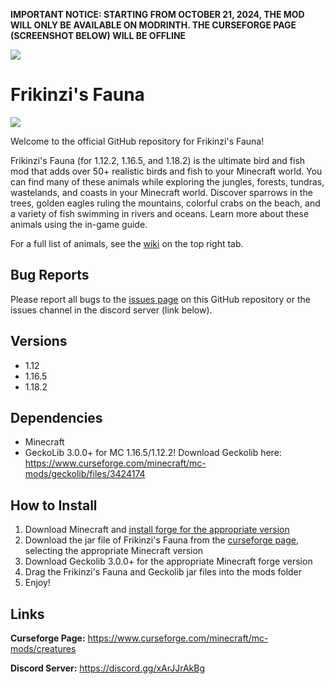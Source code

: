 **IMPORTANT NOTICE: STARTING FROM OCTOBER 21, 2024, THE MOD WILL ONLY BE AVAILABLE ON MODRINTH. THE CURSEFORGE PAGE (SCREENSHOT BELOW) WILL BE OFFLINE**

<img src="https://i.postimg.cc/Nf2m4QFp/Screenshot-2024-10-21-at-5-56-01-PM.png">

# Frikinzi's Fauna

 <img src="https://i.ibb.co/vYMD3LZ/Screen-Shot-2021-12-16-at-4-57-45-PM.png">

Welcome to the official GitHub repository for Frikinzi's Fauna! 

Frikinzi's Fauna (for 1.12.2, 1.16.5, and 1.18.2) is the ultimate bird and fish mod that adds over 50+ realistic birds and fish to your Minecraft world. You can find many of these animals while exploring the jungles, forests, tundras, wastelands, and coasts in your Minecraft world. Discover sparrows in the trees, golden eagles ruling the mountains, colorful crabs on the beach, and a variety of fish swimming in rivers and oceans. Learn more about these animals using the in-game guide.

For a full list of animals, see the [wiki](https://github.com/frikinzi/frikinzis_fauna/wiki) on the top right tab.

## Bug Reports
Please report all bugs to the [issues page](https://github.com/frikinzi/frikinzis_fauna/issues) on this GitHub repository or the issues channel in the discord server (link below).

## Versions
+ 1.12
+ 1.16.5
+ 1.18.2

## Dependencies
+ Minecraft 
+ GeckoLib 3.0.0+ for MC 1.16.5/1.12.2! Download Geckolib here: https://www.curseforge.com/minecraft/mc-mods/geckolib/files/3424174

## How to Install
1. Download Minecraft and [install forge for the appropriate version](https://files.minecraftforge.net/net/minecraftforge/forge/)
2. Download the jar file of Frikinzi's Fauna from the [curseforge page](https://www.curseforge.com/minecraft/mc-mods/creatures), selecting the appropriate Minecraft version
3. Download Geckolib 3.0.0+ for the appropriate Minecraft forge version
4. Drag the Frikinzi's Fauna and Geckolib jar files into the mods folder
5. Enjoy!

## Links
**Curseforge Page:** https://www.curseforge.com/minecraft/mc-mods/creatures

**Discord Server:** https://discord.gg/xArJJrAkBg

